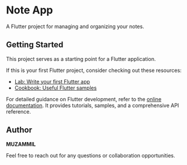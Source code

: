 # Note App

A Flutter project for managing and organizing your notes.

## Getting Started

This project serves as a starting point for a Flutter application.

If this is your first Flutter project, consider checking out these resources:

- [Lab: Write your first Flutter app](https://docs.flutter.dev/get-started/codelab)
- [Cookbook: Useful Flutter samples](https://docs.flutter.dev/cookbook)

For detailed guidance on Flutter development, refer to the [online documentation](https://docs.flutter.dev/). It provides tutorials, samples, and a comprehensive API reference.

## Author

**MUZAMMIL**

Feel free to reach out for any questions or collaboration opportunities.
